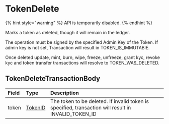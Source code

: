 # TokenDelete

{% hint style="warning" %}
API is temporarily disabled.
{% endhint %}

Marks a token as deleted, though it will remain in the ledger.

The operation must be signed by the specified Admin Key of the Token. If admin key is not set, Transaction will result in TOKEN\_IS\_IMMUTABlE.

Once deleted update, mint, burn, wipe, freeze, unfreeze, grant kyc, revoke kyc and token transfer transactions will resolve to TOKEN\_WAS\_DELETED.

## TokenDeleteTransactionBody

| Field | Type | Description |
| :--- | :--- | :--- |
| token | [TokenID](../basic-types/tokenid.md) | The token to be deleted. If invalid token is specified, transaction will result in INVALID\_TOKEN\_ID |

